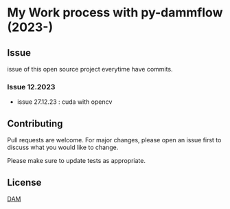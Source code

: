 # My Work process with py-dammflow (2023-)

## Issue

issue of this open source project everytime have commits.

### Issue 12.2023
- issue 27.12.23 : cuda with opencv


## Contributing

Pull requests are welcome. For major changes, please open an issue first
to discuss what you would like to change.

Please make sure to update tests as appropriate.

## License

[DAM]()